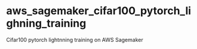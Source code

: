 # aws_sagemaker_cifar100_pytorch_lighning_training
Cifar100 pytorch lightnning training on AWS Sagemaker
